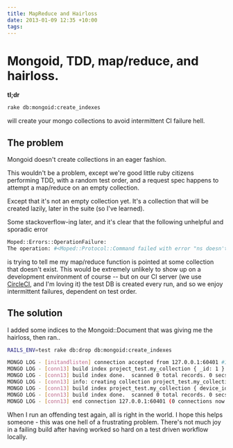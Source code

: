 ```yaml
---
title: MapReduce and Hairloss
date: 2013-01-09 12:35 +10:00
tags:
---
```


# Mongoid, TDD, map/reduce, and hairloss.

**tl;dr**

```sh
rake db:mongoid:create_indexes
```

will create your mongo collections to avoid intermittent CI failure hell.

## The problem
Mongoid doesn't create collections in an eager fashion.

This wouldn't be a problem, except we're good little ruby citizens performing TDD, with a random test order, and a request spec happens to attempt a map/reduce on an empty collection.

Except that it's not an empty collection yet. It's a collection that will be created lazily, later in the suite (so I've learned).

Some stackoverflow-ing later, and it's clear that the following unhelpful and sporadic error

```sh
Moped::Errors::OperationFailure:  
The operation: #<Moped::Protocol::Command failed with error "ns doesn't exist"  
```

is trying to tell me my map/reduce function is pointed at some collection that doesn't exist. This would be extremely unlikely to show up on a development environment of course -- but on our CI server (we use [CircleCI](https://circleci.com/), and I'm loving it) the test DB is created every run, and so we enjoy intermittent failures, dependent on test order.

## The solution

I added some indices to the Mongoid::Document that was giving me the hairloss, then ran..

```sh
RAILS_ENV=test rake db:drop db:mongoid:create_indexes

MONGO LOG - [initandlisten] connection accepted from 127.0.0.1:60401 #13 (1 connection now open)  
MONGO LOG - [conn13] build index project_test.my_collection { _id: 1 }  
MONGO LOG - [conn13] build index done.  scanned 0 total records. 0 secs  
MONGO LOG - [conn13] info: creating collection project_test.my_collection on add index  
MONGO LOG - [conn13] build index project_test.my_collection { device_id: 1 } background  
MONGO LOG - [conn13] build index done.  scanned 0 total records. 0 secs  
MONGO LOG - [conn13] end connection 127.0.0.1:60401 (0 connections now open)  
```


When I run an offending test again, all is right in the world. I hope this helps someone - this was one hell of a frustrating problem. There's not much joy in a failing build after having worked so hard on a test driven workflow locally.
